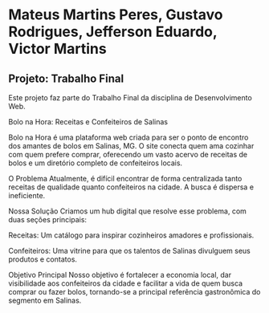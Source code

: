 # Mateus Martins Peres, Gustavo Rodrigues, Jefferson Eduardo, Victor Martins

## Projeto: Trabalho Final

Este projeto faz parte do Trabalho Final da disciplina de Desenvolvimento Web.

Bolo na Hora: Receitas e Confeiteiros de Salinas

Bolo na Hora é uma plataforma web criada para ser o ponto de encontro dos amantes de bolos em Salinas, MG. O site conecta quem ama cozinhar com quem prefere comprar, oferecendo um vasto acervo de receitas de bolos e um diretório completo de confeiteiros locais.

O Problema
Atualmente, é difícil encontrar de forma centralizada tanto receitas de qualidade quanto confeiteiros na cidade. A busca é dispersa e ineficiente.

Nossa Solução
Criamos um hub digital que resolve esse problema, com duas seções principais:

 Receitas: Um catálogo para inspirar cozinheiros amadores e profissionais.

 Confeiteiros: Uma vitrine para que os talentos de Salinas divulguem seus produtos e contatos.

Objetivo Principal
Nosso objetivo é fortalecer a economia local, dar visibilidade aos confeiteiros da cidade e facilitar a vida de quem busca comprar ou fazer bolos, tornando-se a principal referência gastronômica do segmento em Salinas.